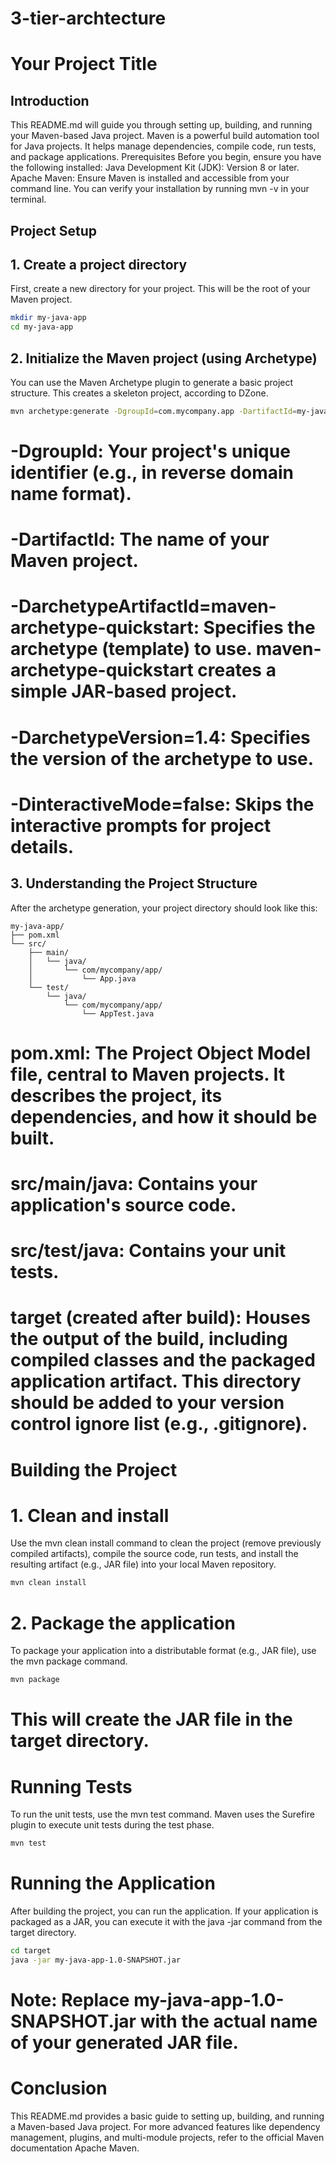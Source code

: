 # 3-tier-archtecture

# Your Project Title

## Introduction

This README.md will guide you through setting up, building, and running your Maven-based Java project. Maven is a powerful build automation tool for Java projects. It helps manage dependencies, compile code, run tests, and package applications.
Prerequisites
Before you begin, ensure you have the following installed:
Java Development Kit (JDK): Version 8 or later.
Apache Maven: Ensure Maven is installed and accessible from your command line. You can verify your installation by running mvn -v in your terminal.

## Project Setup

## 1. Create a project directory
First, create a new directory for your project. This will be the root of your Maven project.

```bash
mkdir my-java-app
cd my-java-app
```

## 2. Initialize the Maven project (using Archetype)
You can use the Maven Archetype plugin to generate a basic project structure. This creates a skeleton project, according to DZone.

```bash
mvn archetype:generate -DgroupId=com.mycompany.app -DartifactId=my-java-app -DarchetypeArtifactId=maven-archetype-quickstart -DarchetypeVersion=1.4 -DinteractiveMode=false
```

# -DgroupId: Your project's unique identifier (e.g., in reverse domain name format).
# -DartifactId: The name of your Maven project.
# -DarchetypeArtifactId=maven-archetype-quickstart: Specifies the archetype (template) to use. maven-archetype-quickstart creates a simple JAR-based project.
# -DarchetypeVersion=1.4: Specifies the version of the archetype to use.
# -DinteractiveMode=false: Skips the interactive prompts for project details.

## 3. Understanding the Project Structure
After the archetype generation, your project directory should look like this:

```
my-java-app/
├── pom.xml
└── src/
    ├── main/
    │   └── java/
    │       └── com/mycompany/app/
    │           └── App.java
    └── test/
        └── java/
            └── com/mycompany/app/
                └── AppTest.java
```

# pom.xml: The Project Object Model file, central to Maven projects. It describes the project, its dependencies, and how it should be built.
# src/main/java: Contains your application's source code.
# src/test/java: Contains your unit tests.
# target (created after build): Houses the output of the build, including compiled classes and the packaged application artifact. This directory should be added to your version control ignore list (e.g., .gitignore).   

# Building the Project
# 1. Clean and install
Use the mvn clean install command to clean the project (remove previously compiled artifacts), compile the source code, run tests, and install the resulting artifact (e.g., JAR file) into your local Maven repository.

```bash
mvn clean install
```

# 2. Package the application
To package your application into a distributable format (e.g., JAR file), use the mvn package command.

```bash
mvn package
```

# This will create the JAR file in the target directory.

# Running Tests
To run the unit tests, use the mvn test command. Maven uses the Surefire plugin to execute unit tests during the test phase.

```bash
mvn test
```

# Running the Application
After building the project, you can run the application. If your application is packaged as a JAR, you can execute it with the java -jar command from the target directory.

```bash
cd target
java -jar my-java-app-1.0-SNAPSHOT.jar
```


# Note: Replace my-java-app-1.0-SNAPSHOT.jar with the actual name of your generated JAR file.

# Conclusion
This README.md provides a basic guide to setting up, building, and running a Maven-based Java project. For more advanced features like dependency management, plugins, and multi-module projects, refer to the official Maven documentation Apache Maven.



